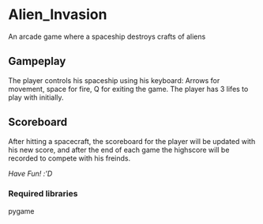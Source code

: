 # Alien_Invasion
An arcade game where a spaceship destroys crafts of aliens

## Gampeplay
The player controls his spaceship using his keyboard: Arrows for movement, space for fire, Q for exiting the game.
The player has 3 lifes to play with initially.

## Scoreboard
After hitting a spacecraft, the scoreboard for the player will be updated with his new score, and after the end of each game the highscore will be recorded to compete with his freinds.

*Have Fun! :'D*

### Required libraries
pygame
